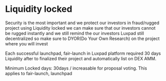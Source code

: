 # Liquidity locked

Security is the most important and we protect our investors in fraud/rugged project using Liquidity locked we can make sure that our investors cannot be rugged instantly and we still remind the our investors Luxpad still decentralized so make sure to DYOR(Do Your Own Research) on the project where you will invest

Each successful launchpad, fair-launch in Luxpad platform required 30 days Liquidity after to finalized their project and automatically list on DEX AMM.

Minimum Locked days: 30days / increasable for proposal voting. This applies to fair-launch, launchpad
